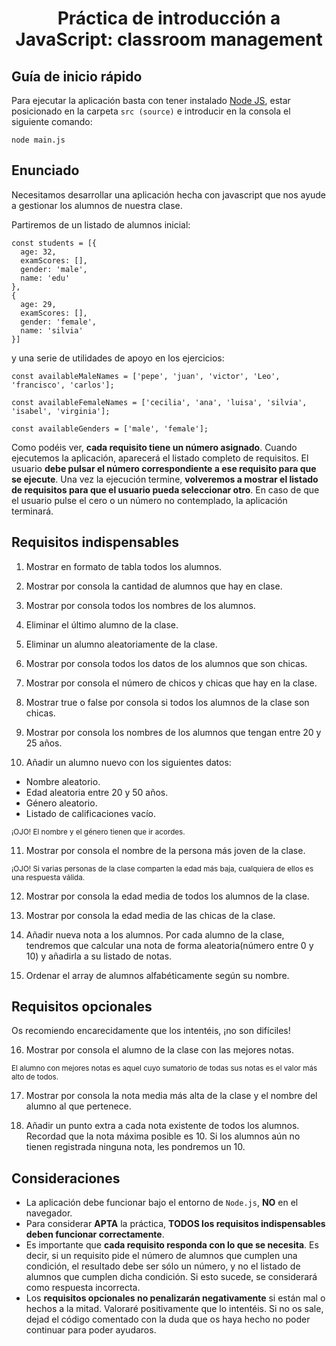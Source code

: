 <h1 align=center>Práctica de introducción a JavaScript: classroom management</h1>

## Guía de inicio rápido

Para ejecutar la aplicación basta con tener instalado [Node JS](https://nodejs.org/), estar posicionado en la carpeta `src (source)` e introducir en la consola el siguiente comando:

```
node main.js
```

## Enunciado

Necesitamos desarrollar una aplicación hecha con javascript que nos ayude a gestionar los alumnos de nuestra clase.

Partiremos de un listado de alumnos inicial:

```
const students = [{
  age: 32,
  examScores: [],
  gender: 'male',
  name: 'edu'
},
{
  age: 29,
  examScores: [],
  gender: 'female',
  name: 'silvia'
}]
```

y una serie de utilidades de apoyo en los ejercicios:

```
const availableMaleNames = ['pepe', 'juan', 'victor', 'Leo', 'francisco', 'carlos'];

const availableFemaleNames = ['cecilia', 'ana', 'luisa', 'silvia', 'isabel', 'virginia'];

const availableGenders = ['male', 'female'];
```

Como podéis ver, **cada requisito tiene un número asignado**. Cuando ejecutemos la aplicación, aparecerá el listado completo de requisitos. El usuario **debe pulsar el número correspondiente a ese requisito para que se ejecute**. Una vez la ejecución termine, **volveremos a mostrar el listado de requisitos para que el usuario pueda seleccionar otro**. En caso de que el usuario pulse el cero o un número no contemplado, la aplicación terminará.

## Requisitos indispensables

1. Mostrar en formato de tabla todos los alumnos.

2. Mostrar por consola la cantidad de alumnos que hay en clase.

3. Mostrar por consola todos los nombres de los alumnos.

4. Eliminar el último alumno de la clase.

5. Eliminar un alumno aleatoriamente de la clase.

6. Mostrar por consola todos los datos de los alumnos que son chicas.

7. Mostrar por consola el número de chicos y chicas que hay en la clase.

8. Mostrar true o false por consola si todos los alumnos de la clase son chicas.

9. Mostrar por consola los nombres de los alumnos que tengan entre 20 y 25 años.

10. Añadir un alumno nuevo con los siguientes datos:

- Nombre aleatorio.
- Edad aleatoria entre 20 y 50 años.
- Género aleatorio.
- Listado de calificaciones vacío.

<small>¡OJO! El nombre y el género tienen que ir acordes.</small>

11. Mostrar por consola el nombre de la persona más joven de la clase.

<small>¡OJO! Si varias personas de la clase comparten la edad más baja, cualquiera de ellos es una respuesta válida.</small>

12. Mostrar por consola la edad media de todos los alumnos de la clase.

13. Mostrar por consola la edad media de las chicas de la clase.

14. Añadir nueva nota a los alumnos. Por cada alumno de la clase, tendremos que calcular una nota de forma aleatoria(número entre 0 y 10) y añadirla a su listado de notas.

15. Ordenar el array de alumnos alfabéticamente según su nombre.

## Requisitos opcionales

Os recomiendo encarecidamente que los intentéis, ¡no son difíciles!

16. Mostrar por consola el alumno de la clase con las mejores notas.

<small>El alumno con mejores notas es aquel cuyo sumatorio de todas sus notas es el valor más alto de todos.</small>

17. Mostrar por consola la nota media más alta de la clase y el nombre del alumno al que pertenece.

18. Añadir un punto extra a cada nota existente de todos los alumnos. Recordad que la nota máxima posible es 10. Si los alumnos aún no tienen registrada ninguna nota, les pondremos un 10.

## Consideraciones

- La aplicación debe funcionar bajo el entorno de `Node.js`, **NO** en el navegador.
- Para considerar **APTA** la práctica, **TODOS los requisitos indispensables deben funcionar correctamente**.
- Es importante que **cada requisito responda con lo que se necesita**. Es decir, si un requisito pide el número de alumnos que cumplen una condición, el resultado debe ser sólo un número, y no el listado de alumnos que cumplen dicha condición. Si esto sucede, se considerará como respuesta incorrecta.
- Los **requisitos opcionales no penalizarán negativamente** si están mal o hechos a la mitad. Valoraré positivamente que lo intentéis. Si no os sale, dejad el código comentado con la duda que os haya hecho no poder continuar para poder ayudaros.
